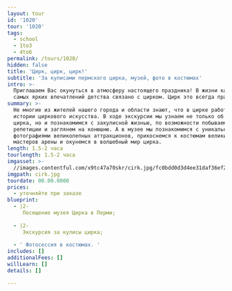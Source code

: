 ```yaml
---
layout: tour
id: '1020'
tour: '1020'
tags:
  - school
  - 1to3
  - 4to6
permalink: /tours/1020/
hidden: false
title: 'Цирк, цирк, цирк!'
subtitle: 'За кулисами пермского цирка, музей, фото в костюмах'
intro: >-
  Приглашаем Вас окунуться в атмосферу настоящего праздника! В жизни каждого из
  самых ярких впечатлений детства связано с цирком. Цирк это всегда праздник!
summary: >-
  Не многие из жителей нашего города и области знают, что в цирке работает музей
  истории циркового искусства. В ходе экскурсии мы узнаем не только об истории
  цирка, но и познакомимся с закулисной жизнью, по возможности побываем на
  репетиции и заглянем на конюшню. А в музее мы познакомимся с уникальными
  фотографиями великолепных аттракционов, прикоснемся к костюмам великих
  мастеров арены и окунемся в волшебный мир цирка.
length: 1.5-2 часа
tourlength: 1.5-2 часа
imgasset: >-
  //images.contentful.com/x9tc47a70skr/cirk.jpg/fc0bdd0d3d4ee31daf36ef288193580a/cirk.jpg
imgpath: cirk.jpg
tourdate: 00.00.0000
prices:
  - уточняйте при заказе
blueprint:
  - |2-
     Посещение музея Цирка в Перми; 
     
  - |2-
     Экскурсия за кулисы цирка; 
     
  - ' Фотосессия в костюмах. '
includes: []
additionalFees: []
willLearn: []
details: []

---
```

